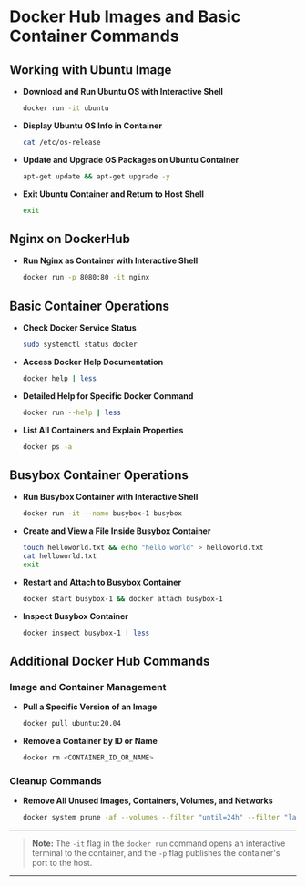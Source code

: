 # Docker Hub Images and Basic Container Commands

## Working with Ubuntu Image

- **Download and Run Ubuntu OS with Interactive Shell**

  ```bash
  docker run -it ubuntu
  ```

- **Display Ubuntu OS Info in Container**

  ```bash
  cat /etc/os-release
  ```

- **Update and Upgrade OS Packages on Ubuntu Container**

  ```bash
  apt-get update && apt-get upgrade -y
  ```

- **Exit Ubuntu Container and Return to Host Shell**

  ```bash
  exit
  ```

## Nginx on DockerHub

- **Run Nginx as Container with Interactive Shell**

  ```bash
  docker run -p 8080:80 -it nginx
  ```

## Basic Container Operations

- **Check Docker Service Status**

  ```bash
  sudo systemctl status docker
  ```

- **Access Docker Help Documentation**

  ```bash
  docker help | less
  ```

- **Detailed Help for Specific Docker Command**

  ```bash
  docker run --help | less
  ```

- **List All Containers and Explain Properties**

  ```bash
  docker ps -a
  ```

## Busybox Container Operations

- **Run Busybox Container with Interactive Shell**

  ```bash
  docker run -it --name busybox-1 busybox
  ```

- **Create and View a File Inside Busybox Container**

  ```bash
  touch helloworld.txt && echo "hello world" > helloworld.txt
  cat helloworld.txt
  exit
  ```

- **Restart and Attach to Busybox Container**

  ```bash
  docker start busybox-1 && docker attach busybox-1
  ```

- **Inspect Busybox Container**

  ```bash
  docker inspect busybox-1 | less
  ```

## Additional Docker Hub Commands

### Image and Container Management

- **Pull a Specific Version of an Image**

  ```bash
  docker pull ubuntu:20.04
  ```

- **Remove a Container by ID or Name**

  ```bash
  docker rm <CONTAINER_ID_OR_NAME>
  ```

### Cleanup Commands

- **Remove All Unused Images, Containers, Volumes, and Networks**

  ```bash
  docker system prune -af --volumes --filter "until=24h" --filter "label!=keep" --filter "dangling=false" --filter "reference!=*/*:*" --filter "reference!=<none>"
  ```

---

> **Note:** The `-it` flag in the `docker run` command opens an interactive terminal to the container, and the `-p` flag publishes the container's port to the host.

---

